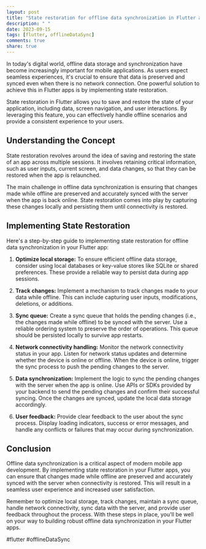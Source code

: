 ```yaml
---
layout: post
title: "State restoration for offline data synchronization in Flutter apps"
description: " "
date: 2023-09-15
tags: [flutter, offlineDataSync]
comments: true
share: true
---
```


In today's digital world, offline data storage and synchronization have become increasingly important for mobile applications. As users expect seamless experiences, it's crucial to ensure that data is preserved and synced even when there is no network connection. One powerful solution to achieve this in Flutter apps is by implementing state restoration.

State restoration in Flutter allows you to save and restore the state of your application, including data, screen navigation, and user interactions. By leveraging this feature, you can effectively handle offline scenarios and provide a consistent experience to your users.

## Understanding the Concept

State restoration revolves around the idea of saving and restoring the state of an app across multiple sessions. It involves retaining critical information, such as user inputs, current screen, and data changes, so that they can be restored when the app is relaunched.

The main challenge in offline data synchronization is ensuring that changes made while offline are preserved and accurately synced with the server when the app is back online. State restoration comes into play by capturing these changes locally and persisting them until connectivity is restored.

## Implementing State Restoration

Here's a step-by-step guide to implementing state restoration for offline data synchronization in your Flutter app:

1. **Optimize local storage:** To ensure efficient offline data storage, consider using local databases or key-value stores like SQLite or shared preferences. These provide a reliable way to persist data during app sessions.

2. **Track changes:** Implement a mechanism to track changes made to your data while offline. This can include capturing user inputs, modifications, deletions, or additions.

3. **Sync queue:** Create a sync queue that holds the pending changes (i.e., the changes made while offline) to be synced with the server. Use a reliable ordering system to preserve the order of operations. This queue should be persisted locally to survive app restarts.

4. **Network connectivity handling:** Monitor the network connectivity status in your app. Listen for network status updates and determine whether the device is online or offline. When the device is online, trigger the sync process to push the pending changes to the server.

5. **Data synchronization:** Implement the logic to sync the pending changes with the server when the app is online. Use APIs or SDKs provided by your backend to send the pending changes and confirm their successful syncing. Once the changes are synced, update the local data storage accordingly.

6. **User feedback:** Provide clear feedback to the user about the sync process. Display loading indicators, success or error messages, and handle any conflicts or failures that may occur during synchronization.

## Conclusion

Offline data synchronization is a critical aspect of modern mobile app development. By implementing state restoration in your Flutter apps, you can ensure that changes made while offline are preserved and accurately synced with the server when connectivity is restored. This will result in a seamless user experience and increased user satisfaction.

Remember to optimize local storage, track changes, maintain a sync queue, handle network connectivity, sync data with the server, and provide user feedback throughout the process. With these steps in place, you'll be well on your way to building robust offline data synchronization in your Flutter apps.

#flutter #offlineDataSync